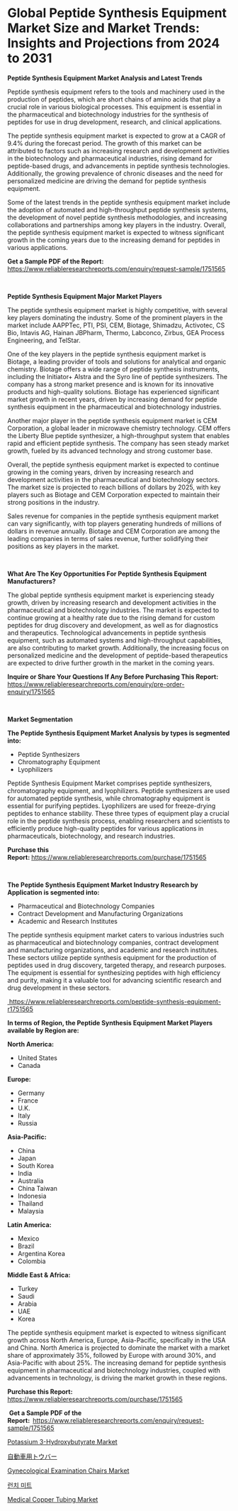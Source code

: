 <p><h1>Global Peptide Synthesis Equipment Market Size and Market Trends: Insights and Projections from 2024 to 2031</h1></p><p><strong>Peptide Synthesis Equipment Market Analysis and Latest Trends</strong></p>
<p><p>Peptide synthesis equipment refers to the tools and machinery used in the production of peptides, which are short chains of amino acids that play a crucial role in various biological processes. This equipment is essential in the pharmaceutical and biotechnology industries for the synthesis of peptides for use in drug development, research, and clinical applications.</p><p>The peptide synthesis equipment market is expected to grow at a CAGR of 9.4% during the forecast period. The growth of this market can be attributed to factors such as increasing research and development activities in the biotechnology and pharmaceutical industries, rising demand for peptide-based drugs, and advancements in peptide synthesis technologies. Additionally, the growing prevalence of chronic diseases and the need for personalized medicine are driving the demand for peptide synthesis equipment.</p><p>Some of the latest trends in the peptide synthesis equipment market include the adoption of automated and high-throughput peptide synthesis systems, the development of novel peptide synthesis methodologies, and increasing collaborations and partnerships among key players in the industry. Overall, the peptide synthesis equipment market is expected to witness significant growth in the coming years due to the increasing demand for peptides in various applications.</p></p>
<p><strong>Get a Sample PDF of the Report:&nbsp;</strong> <a href="https://www.reliableresearchreports.com/enquiry/request-sample/1751565">https://www.reliableresearchreports.com/enquiry/request-sample/1751565</a></p>
<p>&nbsp;</p>
<p><strong>Peptide Synthesis Equipment Major Market Players</strong></p>
<p><p>The peptide synthesis equipment market is highly competitive, with several key players dominating the industry. Some of the prominent players in the market include AAPPTec, PTI, PSI, CEM, Biotage, Shimadzu, Activotec, CS Bio, Intavis AG, Hainan JBPharm, Thermo, Labconco, Zirbus, GEA Process Engineering, and TelStar.</p><p>One of the key players in the peptide synthesis equipment market is Biotage, a leading provider of tools and solutions for analytical and organic chemistry. Biotage offers a wide range of peptide synthesis instruments, including the Initiator+ Alstra and the Syro line of peptide synthesizers. The company has a strong market presence and is known for its innovative products and high-quality solutions. Biotage has experienced significant market growth in recent years, driven by increasing demand for peptide synthesis equipment in the pharmaceutical and biotechnology industries.</p><p>Another major player in the peptide synthesis equipment market is CEM Corporation, a global leader in microwave chemistry technology. CEM offers the Liberty Blue peptide synthesizer, a high-throughput system that enables rapid and efficient peptide synthesis. The company has seen steady market growth, fueled by its advanced technology and strong customer base.</p><p>Overall, the peptide synthesis equipment market is expected to continue growing in the coming years, driven by increasing research and development activities in the pharmaceutical and biotechnology sectors. The market size is projected to reach billions of dollars by 2025, with key players such as Biotage and CEM Corporation expected to maintain their strong positions in the industry.</p><p>Sales revenue for companies in the peptide synthesis equipment market can vary significantly, with top players generating hundreds of millions of dollars in revenue annually. Biotage and CEM Corporation are among the leading companies in terms of sales revenue, further solidifying their positions as key players in the market.</p></p>
<p>&nbsp;</p>
<p><strong>What Are The Key Opportunities For Peptide Synthesis Equipment Manufacturers?</strong></p>
<p><p>The global peptide synthesis equipment market is experiencing steady growth, driven by increasing research and development activities in the pharmaceutical and biotechnology industries. The market is expected to continue growing at a healthy rate due to the rising demand for custom peptides for drug discovery and development, as well as for diagnostics and therapeutics. Technological advancements in peptide synthesis equipment, such as automated systems and high-throughput capabilities, are also contributing to market growth. Additionally, the increasing focus on personalized medicine and the development of peptide-based therapeutics are expected to drive further growth in the market in the coming years.</p></p>
<p><strong>Inquire or Share Your Questions If Any Before Purchasing This Report:</strong> <a href="https://www.reliableresearchreports.com/enquiry/pre-order-enquiry/1751565">https://www.reliableresearchreports.com/enquiry/pre-order-enquiry/1751565</a></p>
<p>&nbsp;</p>
<p><strong>Market Segmentation</strong></p>
<p><strong>The Peptide Synthesis Equipment Market Analysis by types is segmented into:</strong></p>
<p><ul><li>Peptide Synthesizers</li><li>Chromatography Equipment</li><li>Lyophilizers</li></ul></p>
<p><p>Peptide Synthesis Equipment Market comprises peptide synthesizers, chromatography equipment, and lyophilizers. Peptide synthesizers are used for automated peptide synthesis, while chromatography equipment is essential for purifying peptides. Lyophilizers are used for freeze-drying peptides to enhance stability. These three types of equipment play a crucial role in the peptide synthesis process, enabling researchers and scientists to efficiently produce high-quality peptides for various applications in pharmaceuticals, biotechnology, and research industries.</p></p>
<p><strong>Purchase this Report:&nbsp;</strong><a href="https://www.reliableresearchreports.com/purchase/1751565">https://www.reliableresearchreports.com/purchase/1751565</a></p>
<p>&nbsp;</p>
<p><strong>The Peptide Synthesis Equipment Market Industry Research by Application is segmented into:</strong></p>
<p><ul><li>Pharmaceutical and Biotechnology Companies</li><li>Contract Development and Manufacturing Organizations</li><li>Academic and Research Institutes</li></ul></p>
<p><p>The peptide synthesis equipment market caters to various industries such as pharmaceutical and biotechnology companies, contract development and manufacturing organizations, and academic and research institutes. These sectors utilize peptide synthesis equipment for the production of peptides used in drug discovery, targeted therapy, and research purposes. The equipment is essential for synthesizing peptides with high efficiency and purity, making it a valuable tool for advancing scientific research and drug development in these sectors.</p></p>
<p><a href="https://www.reliableresearchreports.com/peptide-synthesis-equipment-r1751565">&nbsp;https://www.reliableresearchreports.com/peptide-synthesis-equipment-r1751565</a></p>
<p><strong>In terms of Region, the Peptide Synthesis Equipment Market Players available by Region are:</strong></p>
<p>
    <p> <strong> North America: </strong>
        <ul>
            <li>United States</li>
            <li>Canada</li>
        </ul>
        </p> 
    <p> <strong> Europe: </strong>
        <ul>
            <li>Germany</li>
            <li>France</li>
            <li>U.K.</li>
            <li>Italy</li>
            <li>Russia</li>
        </ul>
        </p> 
    <p> <strong> Asia-Pacific: </strong>
        <ul>
            <li>China</li>
            <li>Japan</li>
            <li>South Korea</li>
            <li>India</li>
            <li>Australia</li>
            <li>China Taiwan</li>
            <li>Indonesia</li>
            <li>Thailand</li>
            <li>Malaysia</li>
        </ul>
        </p> 
    <p> <strong> Latin America: </strong>
        <ul>
            <li>Mexico</li>
            <li>Brazil</li>
            <li>Argentina Korea</li>
            <li>Colombia</li>
        </ul>
        </p> 
    <p> <strong> Middle East & Africa: </strong>
        <ul>
            <li>Turkey</li>
            <li>Saudi</li>
            <li>Arabia</li>
            <li>UAE</li>
            <li>Korea</li>
        </ul>
    </p>
    </p>
<p><p>The peptide synthesis equipment market is expected to witness significant growth across North America, Europe, Asia-Pacific, specifically in the USA and China. North America is projected to dominate the market with a market share of approximately 35%, followed by Europe with around 30%, and Asia-Pacific with about 25%. The increasing demand for peptide synthesis equipment in pharmaceutical and biotechnology industries, coupled with advancements in technology, is driving the market growth in these regions.</p></p>
<p><strong>Purchase this Report: </strong><a href="https://www.reliableresearchreports.com/purchase/1751565">https://www.reliableresearchreports.com/purchase/1751565</a></p>
<p>&nbsp;<strong>Get a Sample PDF of the Report:&nbsp;&nbsp;</strong><a href="https://www.reliableresearchreports.com/enquiry/request-sample/1751565">https://www.reliableresearchreports.com/enquiry/request-sample/1751565</a></p>
<p><strong></strong></p>
<p><p><a href="https://issuu.com/reportprime-2/docs/potassium-3-hydroxybutyrate-market-size-2030.pptx">Potassium 3-Hydroxybutyrate Market</a></p><p><a href="https://github.com/adcxff01450218/Market-Research-Report-List-2/blob/main/295607149607.md">自動車用トウバー</a></p><p><a href="https://github.com/sonuprakash1/Market-Research-Report-List-2/blob/main/gynecological-examination-chairs-market.md">Gynecological Examination Chairs Market</a></p><p><a href="https://github.com/vs10l4sfg5c/Market-Research-Report-List-2/blob/main/513140544478.md">런치 미트</a></p><p><a href="https://github.com/Whitneyboyettebo9kiw7yr13/Market-Research-Report-List-2/blob/main/medical-copper-tubing-market.md">Medical Copper Tubing Market</a></p></p>